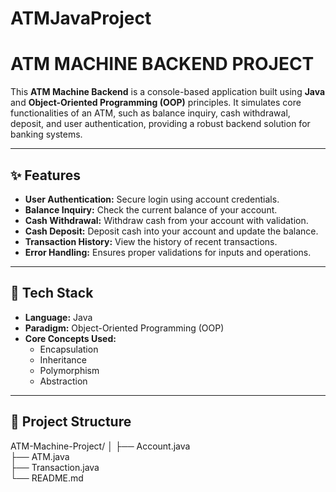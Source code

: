 # ATMJavaProject
# **ATM MACHINE BACKEND PROJECT**

This **ATM Machine Backend** is a console-based application built using **Java** and **Object-Oriented Programming (OOP)** principles. It simulates core functionalities of an ATM, such as balance inquiry, cash withdrawal, deposit, and user authentication, providing a robust backend solution for banking systems.

---

## **✨ Features**
- **User Authentication:** Secure login using account credentials.
- **Balance Inquiry:** Check the current balance of your account.
- **Cash Withdrawal:** Withdraw cash from your account with validation.
- **Cash Deposit:** Deposit cash into your account and update the balance.
- **Transaction History:** View the history of recent transactions.
- **Error Handling:** Ensures proper validations for inputs and operations.

---

## **🔧 Tech Stack**
- **Language:** Java  
- **Paradigm:** Object-Oriented Programming (OOP)  
- **Core Concepts Used:**  
  - Encapsulation  
  - Inheritance  
  - Polymorphism  
  - Abstraction  

---

## **📂 Project Structure**  

ATM-Machine-Project/
│
├── Account.java      
├── ATM.java            
├── Transaction.java    
└── README.md          

